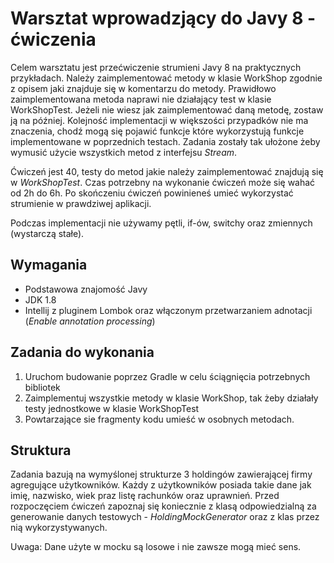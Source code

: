 # Warsztat wprowadzjący do Javy 8 - ćwiczenia
Celem warsztatu jest przećwiczenie strumieni Javy 8 na praktycznych przykładach. Należy zaimplementować metody w klasie 
WorkShop zgodnie z opisem jaki znajduje się w komentarzu do metody. Prawidłowo zaimplementowana metoda naprawi 
nie działający test w klasie WorkShopTest.
Jeżeli nie wiesz jak zaimplementować daną metodę, zostaw ją na później. Kolejność implementacji w większości przypadków 
nie ma znaczenia, chodź mogą się pojawić funkcje które wykorzystują funkcje implementowane w poprzednich testach. 
Zadania zostały tak ułożone żeby wymusić użycie wszystkich metod z interfejsu _Stream_. 

Ćwiczeń jest 40, testy do metod jakie należy zaimplementować znajdują się w _WorkShopTest_. Czas potrzebny na wykonanie 
ćwiczeń może się wahać od 2h do 6h. Po skończeniu ćwiczeń powinieneś umieć wykorzystać strumienie w prawdziwej 
aplikacji.

Podczas implementacji nie używamy pętli, if-ów, switchy oraz zmiennych (wystarczą stałe). 

## Wymagania
  - Podstawowa znajomość Javy 
  - JDK 1.8
  - Intellij z pluginem Lombok oraz włączonym przetwarzaniem adnotacji (_Enable annotation processing_)
  
## Zadania do wykonania

  1. Uruchom budowanie poprzez Gradle w celu ściągnięcia potrzebnych bibliotek
  1. Zaimplementuj wszystkie metody w klasie WorkShop, tak żeby działały testy jednostkowe w klasie 
  WorkShopTest
  1. Powtarzające sie fragmenty kodu umieść w osobnych metodach. 
  
## Struktura
Zadania bazują na wymyślonej strukturze 3 holdingów zawierającej firmy agregujące użytkowników. Każdy z użytkowników 
posiada takie dane jak imię, nazwisko, wiek praz listę rachunków oraz uprawnień. Przed rozpoczęciem ćwiczeń zapoznaj się
koniecznie z klasą odpowiedzialną za generowanie danych testowych - _HoldingMockGenerator_ oraz z klas przez nią 
wykorzystywanych. 

Uwaga: Dane użyte w mocku są losowe i nie zawsze mogą mieć sens. 